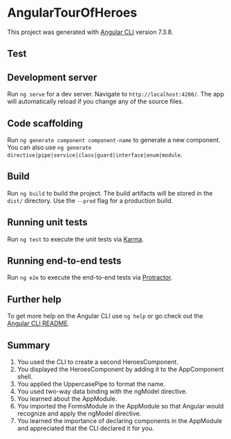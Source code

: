 # AngularTourOfHeroes

This project was generated with [Angular CLI](https://github.com/angular/angular-cli) version 7.3.8.
## Test
## Development server

Run `ng serve` for a dev server. Navigate to `http://localhost:4200/`. The app will automatically reload if you change any of the source files.

## Code scaffolding

Run `ng generate component component-name` to generate a new component. You can also use `ng generate directive|pipe|service|class|guard|interface|enum|module`.

## Build

Run `ng build` to build the project. The build artifacts will be stored in the `dist/` directory. Use the `--prod` flag for a production build.

## Running unit tests

Run `ng test` to execute the unit tests via [Karma](https://karma-runner.github.io).

## Running end-to-end tests

Run `ng e2e` to execute the end-to-end tests via [Protractor](http://www.protractortest.org/).

## Further help

To get more help on the Angular CLI use `ng help` or go check out the [Angular CLI README](https://github.com/angular/angular-cli/blob/master/README.md).


## Summary
1. You used the CLI to create a second HeroesComponent.
2. You displayed the HeroesComponent by adding it to the AppComponent shell.
3. You applied the UppercasePipe to format the name.
4. You used two-way data binding with the ngModel directive.
5. You learned about the AppModule.
6. You imported the FormsModule in the AppModule so that Angular would recognize and apply the ngModel directive.
7. You learned the importance of declaring components in the AppModule and appreciated that the CLI declared it for you.
